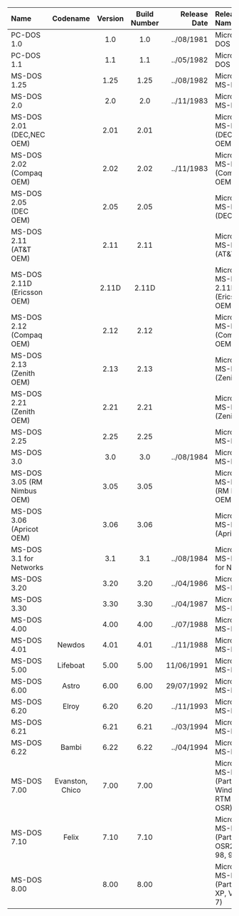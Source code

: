 | Name                                                   | Codename          | Version | Build Number      | Release Date | Release Name                                             |
| :----------------------------------------------------- | :---------------: | :-----: | :---------------: | -----------: | :------------------------------------------------------- |
| PC-DOS 1.0                                             |                   | 1.0     | 1.0               |  ../08/1981  | Microsoft PC-DOS 1.0                                     |
| PC-DOS 1.1                                             |                   | 1.1     | 1.1               |  ../05/1982  | Microsoft PC-DOS 1.1                                     |
| MS-DOS 1.25                                            |                   | 1.25    | 1.25              |  ../08/1982  | Microsoft MS-DOS 1.25                                    |
| MS-DOS 2.0                                             |                   | 2.0     | 2.0               |  ../11/1983  | Microsoft MS-DOS 2.0                                     |
| MS-DOS 2.01  (DEC,NEC OEM)                             |                   | 2.01    | 2.01              |              | Microsoft MS-DOS 2.01 (DEC,NEC OEM)                      |
| MS-DOS 2.02  (Compaq OEM)                              |                   | 2.02    | 2.02              |  ../11/1983  | Microsoft MS-DOS 2.02 (Compaq OEM)                       |
| MS-DOS 2.05  (DEC OEM)                                 |                   | 2.05    | 2.05              |              | Microsoft MS-DOS 2.05 (DEC OEM)                          |
| MS-DOS 2.11  (AT&T OEM)                                |                   | 2.11    | 2.11              |              | Microsoft MS-DOS 2.11 (AT&T OEM)                         |
| MS-DOS 2.11D (Ericsson OEM)                            |                   | 2.11D   | 2.11D             |              | Microsoft MS-DOS 2.11D (Ericsson OEM)                    |
| MS-DOS 2.12  (Compaq OEM)                              |                   | 2.12    | 2.12              |              | Microsoft MS-DOS 2.12 (Compaq OEM)                       |
| MS-DOS 2.13  (Zenith OEM)                              |                   | 2.13    | 2.13              |              | Microsoft MS-DOS 2.13 (Zenith OEM)                       |
| MS-DOS 2.21  (Zenith OEM)                              |                   | 2.21    | 2.21              |              | Microsoft MS-DOS 2.21 (Zenith OEM)                       |
| MS-DOS 2.25                                            |                   | 2.25    | 2.25              |              | Microsoft MS-DOS 2.25                                    |
| MS-DOS 3.0                                             |                   | 3.0     | 3.0               |  ../08/1984  | Microsoft MS-DOS 3.0                                     |
| MS-DOS 3.05  (RM Nimbus OEM)                           |                   | 3.05    | 3.05              |              | Microsoft MS-DOS 3.05 (RM Nimbus OEM)                    |
| MS-DOS 3.06  (Apricot OEM)                             |                   | 3.06    | 3.06              |              | Microsoft MS-DOS 3.06 (Apricot OEM)                      |
| MS-DOS 3.1 for Networks                                |                   | 3.1     | 3.1               |  ../08/1984  | Microsoft MS-DOS 3.1 for Networks                        |
| MS-DOS 3.20                                            |                   | 3.20    | 3.20              |  ../04/1986  | Microsoft MS-DOS 3.20                                    |
| MS-DOS 3.30                                            |                   | 3.30    | 3.30              |  ../04/1987  | Microsoft MS-DOS 3.30                                    |
| MS-DOS 4.00                                            |                   | 4.00    | 4.00              |  ../07/1988  | Microsoft MS-DOS 4.00                                    |
| MS-DOS 4.01                                            | Newdos            | 4.01    | 4.01              |  ../11/1988  | Microsoft MS-DOS 4.01                                    |
| MS-DOS 5.00                                            | Lifeboat          | 5.00    | 5.00              |  11/06/1991  | Microsoft MS-DOS 5.00                                    |
| MS-DOS 6.00                                            | Astro             | 6.00    | 6.00              |  29/07/1992  | Microsoft MS-DOS 6.00                                    |
| MS-DOS 6.20                                            | Elroy             | 6.20    | 6.20              |  ../11/1993  | Microsoft MS-DOS 6.20                                    |
| MS-DOS 6.21                                            |                   | 6.21    | 6.21              |  ../03/1994  | Microsoft MS-DOS 6.21                                    |
| MS-DOS 6.22                                            | Bambi             | 6.22    | 6.22              |  ../04/1994  | Microsoft MS-DOS 6.22                                    |
| MS-DOS 7.00                                            | Evanston, Chico   | 7.00    | 7.00              |              | Microsoft MS-DOS 7.00 (Part of Windows 95 RTM and OSR)   |
| MS-DOS 7.10                                            | Felix             | 7.10    | 7.10              |              | Microsoft MS-DOS 7.10 (Part of 95 OSR2,OSR2.5, 98, 98SE) |
| MS-DOS 8.00                                            |                   | 8.00    | 8.00              |              | Microsoft MS-DOS 8.00 (Part of ME, XP, Vista and 7)      |
